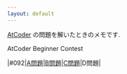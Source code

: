 ```yaml
---
layout: default
---
```

[AtCoder](https://atcoder.jp/) の問題を解いたときのメモです.

AtCoder Beginner Contest

|#092|[A問題](atc/abc/092/a.html)|[B問題](atc/abc/092/b.html)|[C問題](atc/arc/093/c.html)|D問題|
